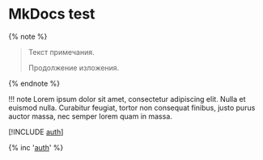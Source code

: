 # MkDocs test

{% note %}

> Текст примечания.
> 
> Продолжение изложения.

{% endnote %}

!!! note Lorem ipsum dolor sit amet, consectetur adipiscing elit. Nulla et euismod nulla. Curabitur feugiat, tortor non consequat finibus, justo purus auctor massa, nec semper lorem quam in massa.

[!INCLUDE [auth](../../_includes/authentication.md)]

{% inc '[auth](../../_includes/authentication.md)' %}